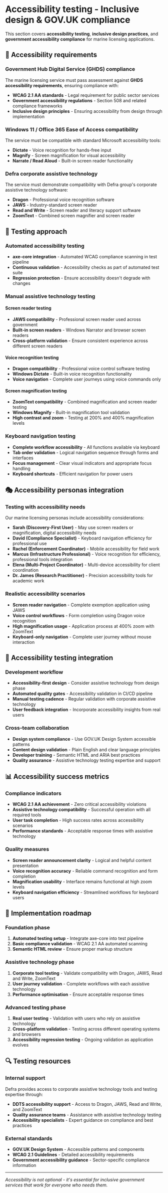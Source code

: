 # Accessibility testing - Inclusive design & GOV.UK compliance

This section covers **accessibility testing**, **inclusive design practices**, and **government accessibility compliance** for marine licensing applications.

## 🎯 Accessibility requirements

### **Government Hub Digital Service (GHDS) compliance**

The marine licensing service must pass assessment against **GHDS accessibility requirements**, ensuring compliance with:

- **WCAG 2.1 AA standards** - Legal requirement for public sector services
- **Government accessibility regulations** - Section 508 and related compliance frameworks
- **Inclusive design principles** - Ensuring accessibility from design through implementation

### **Windows 11 / Office 365 Ease of Access compatibility**

The service must be compatible with standard Microsoft accessibility tools:

- **Dictate** - Voice recognition for hands-free input
- **Magnify** - Screen magnification for visual accessibility
- **Narrate / Read Aloud** - Built-in screen reader functionality

### **Defra corporate assistive technology**

The service must demonstrate compatibility with Defra group's corporate assistive technology software:

- **Dragon** - Professional voice recognition software
- **JAWS** - Industry-standard screen reader
- **Read and Write** - Screen reader and literacy support software
- **ZoomText** - Combined screen magnifier and screen reader

## 🧪 Testing approach

### **Automated accessibility testing**

- **axe-core integration** - Automated WCAG compliance scanning in test pipeline
- **Continuous validation** - Accessibility checks as part of automated test suite
- **Regression protection** - Ensure accessibility doesn't degrade with changes

### **Manual assistive technology testing**

#### **Screen reader testing**

- **JAWS compatibility** - Professional screen reader used across government
- **Built-in screen readers** - Windows Narrator and browser screen readers
- **Cross-platform validation** - Ensure consistent experience across different screen readers

#### **Voice recognition testing**

- **Dragon compatibility** - Professional voice control software testing
- **Windows Dictate** - Built-in voice recognition functionality
- **Voice navigation** - Complete user journeys using voice commands only

#### **Screen magnification testing**

- **ZoomText compatibility** - Combined magnification and screen reader testing
- **Windows Magnify** - Built-in magnification tool validation
- **High contrast and zoom** - Testing at 200% and 400% magnification levels

### **Keyboard navigation testing**

- **Complete workflow accessibility** - All functions available via keyboard
- **Tab order validation** - Logical navigation sequence through forms and interfaces
- **Focus management** - Clear visual indicators and appropriate focus handling
- **Keyboard shortcuts** - Efficient navigation for power users

## 🎭 Accessibility personas integration

### **Testing with accessibility needs**

Our marine licensing personas include accessibility considerations:

- **Sarah (Discovery-First User)** - May use screen readers or magnification, digital accessibility needs
- **David (Compliance Specialist)** - Keyboard navigation efficiency for professional use
- **Rachel (Enforcement Coordinator)** - Mobile accessibility for field work
- **Marcus (Infrastructure Professional)** - Voice recognition for efficiency, professional tools integration
- **Elena (Multi-Project Coordinator)** - Multi-device accessibility for client coordination
- **Dr. James (Research Practitioner)** - Precision accessibility tools for academic work

### **Realistic accessibility scenarios**

- **Screen reader navigation** - Complete exemption application using JAWS
- **Voice control workflows** - Form completion using Dragon voice recognition
- **High magnification usage** - Application process at 400% zoom with ZoomText
- **Keyboard-only navigation** - Complete user journey without mouse interaction

## 🔄 Accessibility testing integration

### **Development workflow**

- **Accessibility-first design** - Consider assistive technology from design phase
- **Automated quality gates** - Accessibility validation in CI/CD pipeline
- **Manual testing cadence** - Regular validation with corporate assistive technology
- **User feedback integration** - Incorporate accessibility insights from real users

### **Cross-team collaboration**

- **Design system compliance** - Use GOV.UK Design System accessible patterns
- **Content design validation** - Plain English and clear language principles
- **Developer training** - Semantic HTML and ARIA best practices
- **Quality assurance** - Assistive technology testing expertise and support

## 📊 Accessibility success metrics

### **Compliance indicators**

- **WCAG 2.1 AA achievement** - Zero critical accessibility violations
- **Assistive technology compatibility** - Successful operation with all required tools
- **User task completion** - High success rates across accessibility scenarios
- **Performance standards** - Acceptable response times with assistive technology

### **Quality measures**

- **Screen reader announcement clarity** - Logical and helpful content presentation
- **Voice recognition accuracy** - Reliable command recognition and form completion
- **Magnification usability** - Interface remains functional at high zoom levels
- **Keyboard navigation efficiency** - Streamlined workflows for keyboard users

## 🚀 Implementation roadmap

### **Foundation phase**

1. **Automated testing setup** - Integrate axe-core into test pipeline
2. **Basic compliance validation** - WCAG 2.1 AA automated scanning
3. **Semantic HTML review** - Ensure proper markup structure

### **Assistive technology phase**

1. **Corporate tool testing** - Validate compatibility with Dragon, JAWS, Read and Write, ZoomText
2. **User journey validation** - Complete workflows with each assistive technology
3. **Performance optimisation** - Ensure acceptable response times

### **Advanced testing phase**

1. **Real user testing** - Validation with users who rely on assistive technology
2. **Cross-platform validation** - Testing across different operating systems and browsers
3. **Accessibility regression testing** - Ongoing validation as application evolves

## 🔍 Testing resources

### **Internal support**

Defra provides access to corporate assistive technology tools and testing expertise through:

- **DDTS accessibility support** - Access to Dragon, JAWS, Read and Write, and ZoomText
- **Quality assurance teams** - Assistance with assistive technology testing
- **Accessibility specialists** - Expert guidance on compliance and best practices

### **External standards**

- **GOV.UK Design System** - Accessible patterns and components
- **WCAG 2.1 Guidelines** - Detailed accessibility requirements
- **Government accessibility guidance** - Sector-specific compliance information

---

_Accessibility is not optional - it's essential for inclusive government services that work for everyone who needs them._
